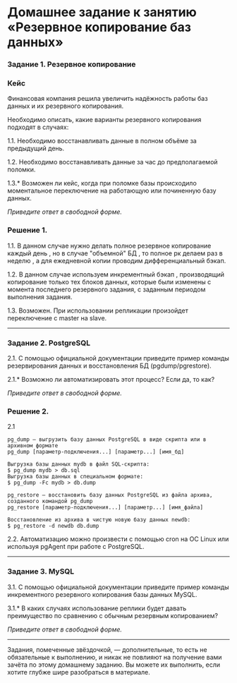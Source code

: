 # Домашнее задание к занятию «Резервное копирование баз данных»

### Задание 1. Резервное копирование

### Кейс
Финансовая компания решила увеличить надёжность работы баз данных и их резервного копирования. 

Необходимо описать, какие варианты резервного копирования подходят в случаях: 

1.1. Необходимо восстанавливать данные в полном объёме за предыдущий день.

1.2. Необходимо восстанавливать данные за час до предполагаемой поломки.

1.3.* Возможен ли кейс, когда при поломке базы происходило моментальное переключение на работающую или починенную базу данных.

*Приведите ответ в свободной форме.*

### Решение 1.

1.1. В данном случае нужно делать полное резервное копирование каждый день , но в случае "объемной" БД , то полное рк делаем раз в неделю , а для ежедневной копии проводим дифференциальный бэкап. 

1.2. В данном случае используем инкрементный бэкап , производящий копирование только тех блоков данных, которые были изменены с момента последнего резервного задания, с заданным периодом выполнения задания. 

1.3. Возможен. При использовании репликации произойдет переключение с master на slave.

---

### Задание 2. PostgreSQL

2.1. С помощью официальной документации приведите пример команды резервирования данных и восстановления БД (pgdump/pgrestore).

2.1.* Возможно ли автоматизировать этот процесс? Если да, то как?

*Приведите ответ в свободной форме.*

### Решение 2.

2.1

```
pg_dump — выгрузить базу данных PostgreSQL в виде скрипта или в архивном формате
pg_dump [параметр-подключения...] [параметр...] [имя_бд]

Выгрузка базы данных mydb в файл SQL-скрипта:
$ pg_dump mydb > db.sql
Выгрузка базы данных в специальном формате:
$ pg_dump -Fc mydb > db.dump

pg_restore — восстановить базу данных PostgreSQL из файла архива, созданного командой pg_dump
pg_restore [параметр-подключения...] [параметр...] [имя_файла]

Восстановление из архива в чистую новую базу данных newdb:
$ pg_restore -d newdb db.dump
```

2.2. Автоматизацию можно произвести с помощью cron на OC Linux  или используя pgAgent при работе с PostgreSQL.
 
---

### Задание 3. MySQL

3.1. С помощью официальной документации приведите пример команды инкрементного резервного копирования базы данных MySQL. 

3.1.* В каких случаях использование реплики будет давать преимущество по сравнению с обычным резервным копированием?

*Приведите ответ в свободной форме.*

---

Задания, помеченные звёздочкой, — дополнительные, то есть не обязательные к выполнению, и никак не повлияют на получение вами зачёта по этому домашнему заданию. Вы можете их выполнить, если хотите глубже шире разобраться в материале.
